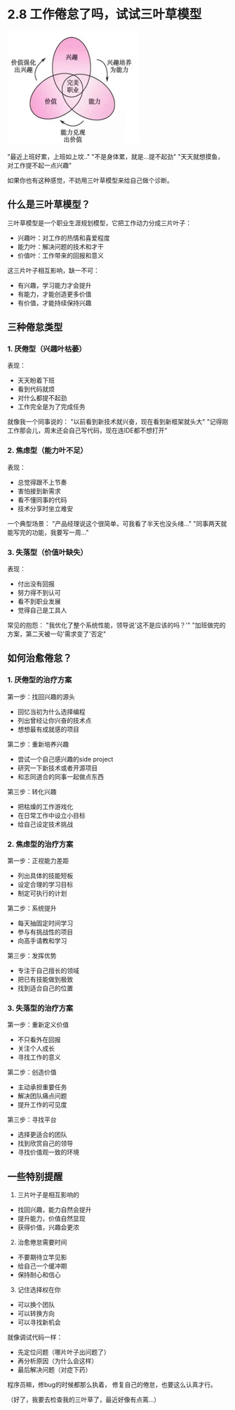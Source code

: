 # 2.8 工作倦怠了吗，试试三叶草模型

![工作倦怠](../images/chapter2/burnout.jpg)

"最近上班好累，上班如上坟.."
"不是身体累，就是...提不起劲"
"天天就想摸鱼，对工作提不起一点兴趣"

如果你也有这种感觉，不妨用三叶草模型来给自己做个诊断。

## 什么是三叶草模型？

三叶草模型是一个职业生涯规划模型，它把工作动力分成三片叶子：
- 兴趣叶：对工作的热情和喜爱程度
- 能力叶：解决问题的技术和才干
- 价值叶：工作带来的回报和意义

这三片叶子相互影响，缺一不可：
- 有兴趣，学习能力才会提升
- 有能力，才能创造更多价值
- 有价值，才能持续保持兴趣

## 三种倦怠类型

### 1. 厌倦型（兴趣叶枯萎）
表现：
- 天天盼着下班
- 看到代码就烦
- 对什么都提不起劲
- 工作完全是为了完成任务

就像我一个同事说的：
"以前看到新技术就兴奋，现在看到新框架就头大"
"记得刚工作那会儿，周末还会自己写代码，现在连IDE都不想打开"

### 2. 焦虑型（能力叶不足）
表现：
- 总觉得跟不上节奏
- 害怕接到新需求
- 看不懂同事的代码
- 技术分享时坐立难安

一个典型场景：
"产品经理说这个很简单，可我看了半天也没头绪..."
"同事两天就能写完的功能，我要写一周..."

### 3. 失落型（价值叶缺失）
表现：
- 付出没有回报
- 努力得不到认可
- 看不到职业发展
- 觉得自己是工具人

常见的抱怨：
"我优化了整个系统性能，领导说'这不是应该的吗？'"
"加班做完的方案，第二天被一句'需求变了'否定"

## 如何治愈倦怠？

### 1. 厌倦型的治疗方案

第一步：找回兴趣的源头
- 回忆当初为什么选择编程
- 列出曾经让你兴奋的技术点
- 想想最有成就感的项目

第二步：重新培养兴趣
- 尝试一个自己感兴趣的side project
- 研究一下新技术或者开源项目
- 和志同道合的同事一起做点东西

第三步：转化兴趣
- 把枯燥的工作游戏化
- 在日常工作中设立小目标
- 给自己设定技术挑战

### 2. 焦虑型的治疗方案

第一步：正视能力差距
- 列出具体的技能短板
- 设定合理的学习目标
- 制定可执行的计划

第二步：系统提升
- 每天抽固定时间学习
- 参与有挑战性的项目
- 向高手请教和学习

第三步：发挥优势
- 专注于自己擅长的领域
- 把已有技能做到极致
- 找到适合自己的位置

### 3. 失落型的治疗方案

第一步：重新定义价值
- 不只看外在回报
- 关注个人成长
- 寻找工作的意义

第二步：创造价值
- 主动承担重要任务
- 解决团队痛点问题
- 提升工作的可见度

第三步：寻找平台
- 选择更适合的团队
- 找到欣赏自己的领导
- 寻找价值观一致的环境

## 一些特别提醒

1. 三片叶子是相互影响的
- 找回兴趣，能力自然会提升
- 提升能力，价值自然显现
- 获得价值，兴趣会更浓

2. 治愈倦怠需要时间
- 不要期待立竿见影
- 给自己一个缓冲期
- 保持耐心和信心

3. 记住选择权在你
- 可以换个团队
- 可以转换方向
- 可以寻找新机会

就像调试代码一样：
- 先定位问题（哪片叶子出问题了）
- 再分析原因（为什么会这样）
- 最后解决问题（对症下药）

程序员嘛，修bug的时候都那么执着，
修复自己的倦怠，也要这么认真才行。

（好了，我要去检查我的三叶草了，最近好像有点蔫...） 